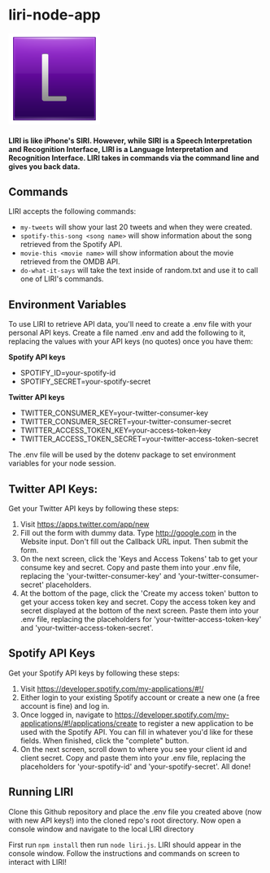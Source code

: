 # liri-node-app

<img src="letterL.png" alt="LIRI" width="180" height="180">

#### LIRI is like iPhone's SIRI. However, while SIRI is a Speech Interpretation and Recognition Interface, LIRI is a Language Interpretation and Recognition Interface. LIRI takes in commands via the command line and gives you back data.

## Commands

LIRI accepts the following commands:

* `my-tweets` will show your last 20 tweets and when they were created.
* `spotify-this-song <song name>` will show information about the song retrieved from the Spotify API.
* `movie-this <movie name>` will show information about the movie retrieved from the OMDB API.
* `do-what-it-says` will take the text inside of random.txt and use it to call one of LIRI's commands.

## Environment Variables

To use LIRI to retrieve API data, you'll need to create a .env file with your personal API keys. Create a file named .env and add the following to it, replacing the values with your API keys (no quotes) once you have them:

**Spotify API keys**

* SPOTIFY_ID=your-spotify-id
* SPOTIFY_SECRET=your-spotify-secret

**Twitter API keys**

* TWITTER_CONSUMER_KEY=your-twitter-consumer-key
* TWITTER_CONSUMER_SECRET=your-twitter-consumer-secret
* TWITTER_ACCESS_TOKEN_KEY=your-access-token-key
* TWITTER_ACCESS_TOKEN_SECRET=your-twitter-access-token-secret

The .env file will be used by the dotenv package to set environment variables for your node session.

## Twitter API Keys:

Get your Twitter API keys by following these steps:

1. Visit https://apps.twitter.com/app/new
2. Fill out the form with dummy data. Type http://google.com in the Website input. Don't fill out the Callback URL input. Then submit the form.
3. On the next screen, click the 'Keys and Access Tokens' tab to get your consume key and secret. Copy and paste them into your .env file, replacing the 'your-twitter-consumer-key' and 'your-twitter-consumer-secret' placeholders.
4. At the bottom of the page, click the 'Create my access token' button to get your access token key and secret. Copy the access token key and secret displayed at the bottom of the next screen. Paste them into your .env file, replacing the placeholders for 'your-twitter-access-token-key' and 'your-twitter-access-token-secret'.

## Spotify API Keys

Get your Spotify API keys by following these steps:

1. Visit https://developer.spotify.com/my-applications/#!/
2. Either login to your existing Spotify account or create a new one (a free account is fine) and log in.
3. Once logged in, navigate to https://developer.spotify.com/my-applications/#!/applications/create to register a new application to be used with the Spotify API. You can fill in whatever you'd like for these fields. When finished, click the "complete" button.
4. On the next screen, scroll down to where you see your client id and client secret. Copy and paste them into your .env file, replacing the placeholders for 'your-spotify-id' and 'your-spotify-secret'. All done!

## Running LIRI

Clone this Github repository and place the .env file you created above (now with new API keys!) into the cloned repo's root directory. Now open a console window and navigate to the local LIRI directory

First run `npm install` then run `node liri.js`. LIRI should appear in the console window. Follow the instructions and commands on screen to interact with LIRI!
